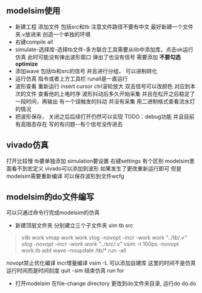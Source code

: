## modelsim使用
-  新建工程 添加文件  包括src和tb 注意文件路径不要有中文 最好新建一个文件夹.v放进来 创造一个单独的环境
-  右键compile all 
-  simulate-选择库-选择tb文件-多方联合工具需要从lib中添加库，点击ok运行仿真 此时可能没有弹出波形窗口 弹出了也没有信号 需要添加 **不要勾选optimize**
-  添加wave 包括tb和src的信号 并且进行分组， 可以进制转化
-  运行仿真 指令或者上方工具栏 runall是一直运行
-  波形查看 重新运行 insert cursor  ctrl滚轮放大 双击信号可以改颜色
    对应到本次的文件 查看他的上电时序 波形抖动后多久开始采集 并且在松开之后稳定了一段时间，再输出
    有一个误触发的抖动 并没有采集
    用二进制格式查看流水灯的情况
- 把波形保存， 关闭之后后续打开仍然可以实现
TODO：debug功能
并且目前有高阻态存在 写的有问题--有个信号没传进去

## vivado仿真
打开比较慢
tb要单独添加 simulation要设置 右键settings
有个区别 modelsim里面看不到宏定义 vivado可以添加到波形
如果发生了更改重新运行即可 但是modelsim需要重新编译
可以保存波形到文件wcfg

## modelsim的do文件编写
可以只通过命令行完成modelsim的仿真
- 新建顶层文件夹 分别建立三个子文件夹 sim tb src
> vilb work
> vmap work work
> vlog -novopt -incr -work work "../tb/*.v"
> vlog -novopt -incr -work work "../src/*.v"
> vsim -t 100ps -novopt work.tb
> add wave -noupdate /tb/*
> run -all

novopt禁止优化编译 incr增量编译
vsim -L 可以添加自建库 这里的时间不是仿真运行时间而是时间刻度
quit -sim 结束仿真
run for
- 打开modelsim 在file-change directory 更改到do文件夹目录, 运行do do.do